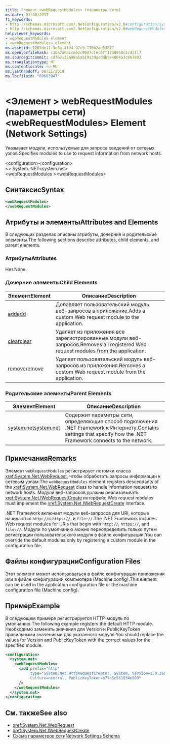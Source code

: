 ```yaml
---
title: Элемент <webRequestModules> (параметры сети)
ms.date: 03/30/2017
f1_keywords:
- http://schemas.microsoft.com/.NetConfiguration/v2.0#configuration/system.net/webRequestModules
- http://schemas.microsoft.com/.NetConfiguration/v2.0#webRequestModules
helpviewer_keywords:
- webRequestModules element
- <webRequestModules> element
ms.assetid: 1263de11-3e0a-4f94-97c9-710b2ae53817
ms.openlocfilehash: c30a7a0bcce62c99d7c1ec0ff17389b8c2cd2f17
ms.sourcegitcommit: cdf67135a98a5a51913dacddb58e004a3c867802
ms.translationtype: MT
ms.contentlocale: ru-RU
ms.lasthandoff: 08/21/2019
ms.locfileid: "69663947"
---
```

# <a name="webrequestmodules-element-network-settings"></a><span data-ttu-id="a9cfa-102">\<Элемент > webRequestModules (параметры сети)</span><span class="sxs-lookup"><span data-stu-id="a9cfa-102">\<webRequestModules> Element (Network Settings)</span></span>
<span data-ttu-id="a9cfa-103">Указывает модули, используемые для запроса сведений от сетевых узлов.</span><span class="sxs-lookup"><span data-stu-id="a9cfa-103">Specifies modules to use to request information from network hosts.</span></span>  
  
 <span data-ttu-id="a9cfa-104">\<configuration></span><span class="sxs-lookup"><span data-stu-id="a9cfa-104">\<configuration></span></span>  
<span data-ttu-id="a9cfa-105">\<> System. NET</span><span class="sxs-lookup"><span data-stu-id="a9cfa-105">\<system.net></span></span>  
<span data-ttu-id="a9cfa-106">\<webRequestModules ></span><span class="sxs-lookup"><span data-stu-id="a9cfa-106">\<webRequestModules></span></span>  
  
## <a name="syntax"></a><span data-ttu-id="a9cfa-107">Синтаксис</span><span class="sxs-lookup"><span data-stu-id="a9cfa-107">Syntax</span></span>  
  
```xml  
<webRequestModules>   
</webRequestModules>  
```  
  
## <a name="attributes-and-elements"></a><span data-ttu-id="a9cfa-108">Атрибуты и элементы</span><span class="sxs-lookup"><span data-stu-id="a9cfa-108">Attributes and Elements</span></span>  
 <span data-ttu-id="a9cfa-109">В следующих разделах описаны атрибуты, дочерние и родительские элементы.</span><span class="sxs-lookup"><span data-stu-id="a9cfa-109">The following sections describe attributes, child elements, and parent elements.</span></span>  
  
### <a name="attributes"></a><span data-ttu-id="a9cfa-110">Атрибуты</span><span class="sxs-lookup"><span data-stu-id="a9cfa-110">Attributes</span></span>  
 <span data-ttu-id="a9cfa-111">Нет.</span><span class="sxs-lookup"><span data-stu-id="a9cfa-111">None.</span></span>  
  
### <a name="child-elements"></a><span data-ttu-id="a9cfa-112">Дочерние элементы</span><span class="sxs-lookup"><span data-stu-id="a9cfa-112">Child Elements</span></span>  
  
|<span data-ttu-id="a9cfa-113">**Элемент**</span><span class="sxs-lookup"><span data-stu-id="a9cfa-113">**Element**</span></span>|<span data-ttu-id="a9cfa-114">**Описание**</span><span class="sxs-lookup"><span data-stu-id="a9cfa-114">**Description**</span></span>|  
|-----------------|---------------------|  
|[<span data-ttu-id="a9cfa-115">add</span><span class="sxs-lookup"><span data-stu-id="a9cfa-115">add</span></span>](add-element-for-webrequestmodules-network-settings.md)|<span data-ttu-id="a9cfa-116">Добавляет пользовательский модуль веб-запросов в приложение.</span><span class="sxs-lookup"><span data-stu-id="a9cfa-116">Adds a custom Web request module to the application.</span></span>|  
|[<span data-ttu-id="a9cfa-117">clear</span><span class="sxs-lookup"><span data-stu-id="a9cfa-117">clear</span></span>](clear-element-for-webrequestmodules-network-settings.md)|<span data-ttu-id="a9cfa-118">Удаляет из приложения все зарегистрированные модули веб-запросов.</span><span class="sxs-lookup"><span data-stu-id="a9cfa-118">Removes all registered Web request modules from the application.</span></span>|  
|[<span data-ttu-id="a9cfa-119">remove</span><span class="sxs-lookup"><span data-stu-id="a9cfa-119">remove</span></span>](remove-element-for-webrequestmodules-network-settings.md)|<span data-ttu-id="a9cfa-120">Удаляет пользовательский модуль веб-запросов из приложения.</span><span class="sxs-lookup"><span data-stu-id="a9cfa-120">Removes a custom Web request module from the application.</span></span>|  
  
### <a name="parent-elements"></a><span data-ttu-id="a9cfa-121">Родительские элементы</span><span class="sxs-lookup"><span data-stu-id="a9cfa-121">Parent Elements</span></span>  
  
|<span data-ttu-id="a9cfa-122">**Элемент**</span><span class="sxs-lookup"><span data-stu-id="a9cfa-122">**Element**</span></span>|<span data-ttu-id="a9cfa-123">**Описание**</span><span class="sxs-lookup"><span data-stu-id="a9cfa-123">**Description**</span></span>|  
|-----------------|---------------------|  
|[<span data-ttu-id="a9cfa-124">system.net</span><span class="sxs-lookup"><span data-stu-id="a9cfa-124">system.net</span></span>](system-net-element-network-settings.md)|<span data-ttu-id="a9cfa-125">Содержит параметры сети, определяющие способ подключения .NET Framework к Интернету.</span><span class="sxs-lookup"><span data-stu-id="a9cfa-125">Contains settings that specify how the .NET Framework connects to the network.</span></span>|  
  
## <a name="remarks"></a><span data-ttu-id="a9cfa-126">Примечания</span><span class="sxs-lookup"><span data-stu-id="a9cfa-126">Remarks</span></span>  
 <span data-ttu-id="a9cfa-127">Элемент `webRequestModules` регистрирует потомки класса <xref:System.Net.WebRequest>, чтобы обработать запросы информации к сетевым узлам.</span><span class="sxs-lookup"><span data-stu-id="a9cfa-127">The `webRequestModules` element registers descendants of the <xref:System.Net.WebRequest> class to handle information requests to network hosts.</span></span> <span data-ttu-id="a9cfa-128">Модули веб-запросов должны реализовывать <xref:System.Net.IWebRequestCreate> интерфейс.</span><span class="sxs-lookup"><span data-stu-id="a9cfa-128">Web request modules must implement the <xref:System.Net.IWebRequestCreate> interface.</span></span>  
  
 <span data-ttu-id="a9cfa-129">.NET Framework включает модули веб-запросов для URI, которые начинаются `http://`с `https://`, и `file://`.</span><span class="sxs-lookup"><span data-stu-id="a9cfa-129">The .NET Framework includes Web request modules for URIs that begin with `http://`, `https://`, and `file://`.</span></span> <span data-ttu-id="a9cfa-130">Модули по умолчанию можно переопределить только путем регистрации пользовательского модуля в файле конфигурации.</span><span class="sxs-lookup"><span data-stu-id="a9cfa-130">You can override the default modules only by registering a custom module in the configuration file.</span></span>  
  
## <a name="configuration-files"></a><span data-ttu-id="a9cfa-131">Файлы конфигурации</span><span class="sxs-lookup"><span data-stu-id="a9cfa-131">Configuration Files</span></span>  
 <span data-ttu-id="a9cfa-132">Этот элемент может использоваться в файле конфигурации приложения или в файле конфигурации компьютера (Machine.config).</span><span class="sxs-lookup"><span data-stu-id="a9cfa-132">This element can be used in the application configuration file or the machine configuration file (Machine.config).</span></span>  
  
## <a name="example"></a><span data-ttu-id="a9cfa-133">Пример</span><span class="sxs-lookup"><span data-stu-id="a9cfa-133">Example</span></span>  
 <span data-ttu-id="a9cfa-134">В следующем примере регистрируется HTTP-модуль по умолчанию.</span><span class="sxs-lookup"><span data-stu-id="a9cfa-134">The following example registers the default HTTP module.</span></span> <span data-ttu-id="a9cfa-135">Необходимо заменить значения для Version и PublicKeyToken правильными значениями для указанного модуля.</span><span class="sxs-lookup"><span data-stu-id="a9cfa-135">You should replace the values for Version and PublicKeyToken with the correct values for the specified module.</span></span>  
  
```xml  
<configuration>  
  <system.net>  
    <webRequestModules>  
      <add prefix="http"  
           type="System.Net.HttpRequestCreator, System, Version=2.0.3600.0,  
           Culture=neutral, PublicKeyToken=b77a5c561934e089"  
      />  
    </webRequestModules>  
  </system.net>  
</configuration>  
```  
  
## <a name="see-also"></a><span data-ttu-id="a9cfa-136">См. также</span><span class="sxs-lookup"><span data-stu-id="a9cfa-136">See also</span></span>

- <xref:System.Net.WebRequest>
- <xref:System.Net.IWebRequestCreate>
- [<span data-ttu-id="a9cfa-137">Схема параметров сети</span><span class="sxs-lookup"><span data-stu-id="a9cfa-137">Network Settings Schema</span></span>](index.md)
